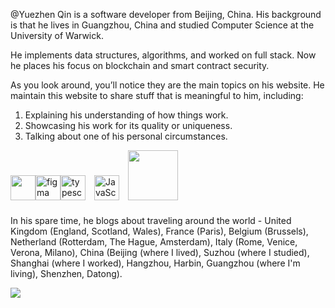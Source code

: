 @Yuezhen Qin is a software developer from Beijing, China. His background is that he lives in Guangzhou, China and studied Computer Science at the University of Warwick. 

He implements data structures, algorithms, and worked on full stack. Now he places his focus on blockchain and smart contract security.

As you look around, you’ll notice they are the main topics on his website. He maintain this website to share stuff that is meaningful to him, including:
1. Explaining his understanding of how things work.
2. Showcasing his work for its quality or uniqueness.
3. Talking about one of his personal circumstances.

<p align="left"><a href="https://www.gnu.org/software/bash/" target="_blank" rel="noreferrer"><img src="https://www.vectorlogo.zone/logos/gnu_bash/gnu_bash-icon.svg" width="40" height="40"/></a><a href="https://www.figma.com/" target="_blank" rel="noreferrer"><img src="https://www.vectorlogo.zone/logos/figma/figma-icon.svg" alt="figma" width="40" height="40"/></a><a href="https://www.typescriptlang.org/" target="_blank" rel="noreferrer"><img src="https://cdn.worldvectorlogo.com/logos/typescript.svg" alt="typescript" width="40" height="40"/></a> <a><img style="margin: 10px" src="https://profilinator.rishav.dev/skills-assets/javascript-original.svg" alt="JavaScript" height="40" />  </a><a><img src="https://www.vectorlogo.zone/logos/java/java-horizontal.svg" width="80"></a>
<!-- <img src="https://www.vectorlogo.zone/logos/linux/linux-icon.svg" alt="linux" width="40"/> -->
</p>


<!--
<p align="left"><a href="https://www.gnu.org/software/bash/" target="_blank" rel="noreferrer"><img src="https://www.vectorlogo.zone/logos/gnu_bash/gnu_bash-icon.svg" width="40" height="40"/></a><a href="https://www.figma.com/" target="_blank" rel="noreferrer"><img src="https://www.vectorlogo.zone/logos/figma/figma-icon.svg" alt="figma" width="40" height="40"/></a><a href="https://www.typescriptlang.org/" target="_blank" rel="noreferrer"><img src="https://cdn.worldvectorlogo.com/logos/typescript.svg" alt="typescript" width="40" height="40"/></a><a><img src="https://www.vectorlogo.zone/logos/java/java-horizontal.svg" width="80"></a>
</p> 
-->


In his spare time, he blogs about traveling around the world - United Kingdom (England, Scotland, Wales), France (Paris), Belgium (Brussels), Netherland (Rotterdam, The Hague, Amsterdam), Italy (Rome, Venice, Verona, Milano), China (Beijing (where I lived), Suzhou (where I studied), Shanghai (where I worked), Hangzhou, Harbin, Guangzhou (where I'm living), Shenzhen, Datong).

<!---
YuezhenQin/YuezhenQin is a ✨ special ✨ repository because its `README.md` (this file) appears on your GitHub profile.
You can click the Preview link to take a look at your changes.
--->

![](https://komarev.com/ghpvc/?username=YuezhenQin&color=ff69b4)
